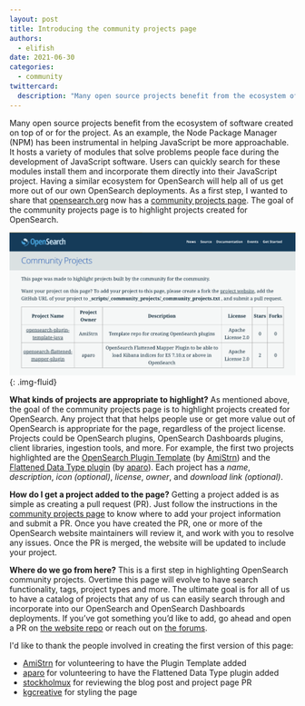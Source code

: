 ```yaml
---
layout: post
title: Introducing the community projects page
authors: 
  - elifish
date: 2021-06-30
categories:
  - community
twittercard:
  description: "Many open source projects benefit from the ecosystem of software created on top of or for the project. As a first steps towards having a robust ecosystem, opensearch.org now has added a community projects page to highlight projects created for the OpenSearch community by the OpenSearch community... "
---
```


Many open source projects benefit from the ecosystem of software created on top of or for the project. As an example, the Node Package Manager (NPM) has been instrumental in helping JavaScript be more approachable. It hosts a variety of modules that solve problems people face during the development of JavaScript software. Users can quickly search for these modules install them and incorporate them directly into their JavaScript project. Having a similar ecosystem for OpenSearch will help all of us get more out of our own OpenSearch deployments. As a first step, I wanted to share that [opensearch.org](/) now has a [community projects page](/community_projects/). The goal of the community projects page is to highlight projects created for OpenSearch.

![OpenSearch Community Projects Page](/assets/media/blog-images/2021-06-30-introducing-community-projects/screenshot.png){: .img-fluid}

**What kinds of projects are appropriate to highlight?**
As mentioned above, the goal of the community projects page is to highlight projects created for OpenSearch. Any project that that helps people use or get more value out of OpenSearch is appropriate for the page, regardless of the project license. Projects could be OpenSearch plugins, OpenSearch Dashboards plugins, client libraries, ingestion tools, and more. For example, the first two projects highlighted are the [OpenSearch Plugin Template](https://github.com/AmiStrn/opensearch-plugin-template-java) (by [AmiStrn](https://github.com/AmiStrn)) and the [Flattened Data Type plugin](https://github.com/aparo/opensearch-flattened-mapper-plugin) (by [aparo](https://github.com/aparo)). Each project has a *name*, *description*, *icon (optional)*, *license*, *owner*, and *download link (optional)*. 

**How do I get a project added to the page?**
Getting a project added is as simple as creating a pull request (PR). Just follow the instructions in the [community projects page](/community_projects/) to know where to add your project information and submit a PR. Once you have created the PR, one or more of the OpenSearch website maintainers will review it, and work with you to resolve any issues. Once the PR is merged, the website will be updated to include your project. 

**Where do we go from here?**
This is a first step in highlighting OpenSearch community projects. Overtime this page will evolve to have search functionality, tags, project types and more. The ultimate goal is for all of us to have a catalog of projects that any of us can easily search through and incorporate into our OpenSearch and OpenSearch Dashboards deployments. If you’ve got something you’d like to add, go ahead and open a PR on [the website repo](https://github.com/opensearch-project/project-website) or reach out on [the forums](https://discuss.opendistrocommunity.dev/).

I'd like to thank the people involved in creating the first version of this page:
* [AmiStrn](https://github.com/AmiStrn) for volunteering to have the Plugin Template added
* [aparo](https://github.com/aparo) for volunteering to have the Flattened Data Type plugin added
* [stockholmux](https://github.com/stockholmux) for reviewing the blog post and project page PR
* [kgcreative](https://github.com/kgcreative) for styling the page
